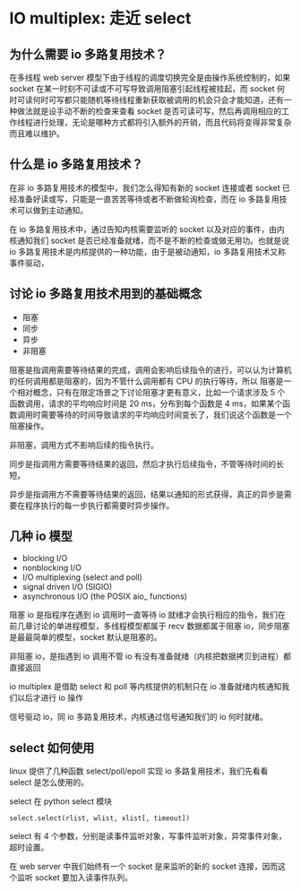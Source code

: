 # IO multiplex: 走近 select

## 为什么需要 io 多路复用技术？

在多线程 web server 模型下由于线程的调度切换完全是由操作系统控制的，如果 socket 在某一时刻不可读或不可写导致调用阻塞引起线程被挂起，而 socket 何时可读何时可写都只能随机等待线程重新获取被调用的机会只会才能知道，还有一种做法就是设手动不断的检查来查看 socket 是否可读可写，然后再调用相应的工作线程进行处理，无论是哪种方式都将引入额外的开销，而且代码将变得非常复杂而且难以维护。


## 什么是 io 多路复用技术？

在非 io 多路复用技术的模型中，我们怎么得知有新的 socket 连接或者 socket 已经准备好读或写，只能是一直苦苦等待或者不断做轮询检查，而在 io 多路复用技术可以做到主动通知。

在 io 多路复用技术中，通过告知内核需要监听的 socket 以及对应的事件，由内核通知我们 socket 是否已经准备就绪，而不是不断的检查或做无用功。也就是说 io 多路复用技术是内核提供的一种功能，由于是被动通知，io 多路复用技术又称事件驱动，

## 讨论 io 多路复用技术用到的基础概念

- 阻塞
- 同步
- 异步
- 非阻塞

阻塞是指调用需要等待结果的完成，调用会影响后续指令的进行，可以认为计算机的任何调用都是阻塞的，因为不管什么调用都有 CPU 的执行等待，所以 阻塞是一个相对概念，只有在限定场景之下讨论阻塞才更有意义，比如一个请求涉及 5 个函数调用，请求的平均响应时间是 20 ms，分布到每个函数是 4 ms，如果某个函数调用时需要等待的时间导致请求的平均响应时间变长了，我们说这个函数是一个阻塞操作。

非阻塞，调用方式不影响后续的指令执行。

同步是指调用方需要等待结果的返回，然后才执行后续指令，不管等待时间的长短。

异步是指调用方不需要等待结果的返回，结果以通知的形式获得，真正的异步是需要在程序执行的每一步执行都需要时异步操作。


## 几种 io 模型

- blocking I/O
- nonblocking I/O
- I/O multiplexing (select and poll)
- signal driven I/O (SIGIO)
- asynchronous I/O (the POSIX aio_ functions)

阻塞 io 是指程序在遇到 io 调用时一直等待 io 就绪才会执行相应的指令，我们在前几章讨论的单进程模型，多线程模型都属于 recv 数据都属于阻塞 io，同步阻塞是最最简单的模型，socket 默认是阻塞的。

非阻塞 io，是指遇到 io 调用不管 io 有没有准备就绪（内核把数据拷贝到进程）都直接返回

io multiplex 是借助 select 和 poll 等内核提供的机制只在 io 准备就绪内核通知我们以后才进行 io 操作


信号驱动 io，同 io 多路复用技术，内核通过信号通知我们的 io 何时就绪。



## select 如何使用


linux 提供了几种函数 select/poll/epoll 实现 io 多路复用技术，我们先看看 select 是怎么使用的。

select 在 python select 模块 

```
select.select(rlist, wlist, xlist[, timeout])

```

select 有 4 个参数，分别是读事件监听对象，写事件监听对象，异常事件对象，超时设置。

在 web server 中我们始终有一个 socket 是来监听的新的 socket 连接，因而这个监听 socket 要加入读事件队列。
